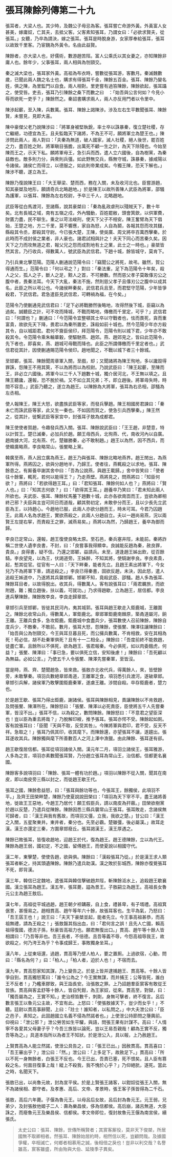# 張耳陳餘列傳第二十九

張耳者，大梁人也。其少時，及魏公子毋忌為客。張耳嘗亡命游外黃。外黃富人女甚美，嫁庸奴，亡其夫，去抵父客。父客素知張耳，乃謂女曰：「必欲求賢夫，從張耳。」女聽，乃卒為請決，嫁之張耳。張耳是時脫身游，女家厚奉給張耳，張耳以故致千里客。乃宦魏為外黃令。名由此益賢。

陳餘者，亦大梁人也，好儒術，數游趙苦陘。富人公乘氏以其女妻之，亦知陳餘非庸人也。餘年少，父事張耳，兩人相與為刎頸交。

秦之滅大梁也，張耳家外黃。高祖為布衣時，嘗數從張耳游，客數月。秦滅魏數歲，已聞此兩人魏之名士也，購求有得張耳千金，陳餘五百金。張耳、陳餘乃變名姓，俱之陳，為里監門以自食。兩人相對。里吏嘗有過笞陳餘，陳餘欲起，張耳躡之，使受笞。吏去，張耳乃引陳餘之桑下而數之曰　：「始吾與公言何如？今見小辱而欲死一吏乎？」陳餘然之。秦詔書購求兩人，兩人亦反用門者以令里中。

陳涉起蘄，至入陳，兵數萬。張耳、陳餘上謁陳涉。涉及左右生平數聞張耳、陳餘賢，未嘗見，見即大喜。

陳中豪傑父老乃說陳涉曰：「將軍身被堅執銳，率士卒以誅暴秦，復立楚社稷，存亡繼絕，功德宜為王。且夫監臨天下諸將，不為王不可，願將軍立為楚王也。」陳涉問此兩人，兩人對曰：「夫秦為無道，破人國家，滅人社稷，絕人後世，罷百姓之力，盡百姓之財。將軍瞋目張膽，出萬死不顧一生之計，為天下除殘也。今始至陳而王之，示天下私。願將軍毋王，急引兵而西，遣人立六國後，自為樹黨，為秦益敵也。敵多則力分，與衆則兵彊。如此野無交兵，縣無守城，誅暴秦，據咸陽以令諸侯。諸侯亡而得立，以德服之，如此則帝業成矣。今獨王陳，恐天下解也。」陳涉不聽，遂立為王。

陳餘乃復說陳王曰：「大王舉梁、楚而西，務在入關，未及收河北也。臣嘗游趙，知其豪桀及地形，願請奇兵北略趙地。」於是陳王以故所善陳人武臣為將軍，邵騷為護軍，以張耳、陳餘為左右校尉，予卒三千人，北略趙地。

武臣等從白馬渡河，至諸縣，說其豪桀曰：「秦為亂政虐刑以殘賊天下，數十年矣。北有長城之域，南有五嶺之戍，外內騷動，百姓罷敝，頭會箕歛，以供軍費，財匱力盡，民不聊生。重之以苛法峻刑，使天下父子不相安。陳王奮臂為天下倡始，王楚之地，方二千里，莫不響應，家自為怒，人自為鬬，各報其怨而攻其讎，縣殺其令丞，郡殺其守尉。今已張大楚，王陳，使吳廣、周文將卒百萬西擊秦。於此時而不成封侯之業者，非人豪也。諸君試相與計之！夫天下同心而苦秦久矣。因天下之力而攻無道之君，報父兄之怨而成割地有土之業，此士之一時也。」豪桀皆然其言。乃行收兵，得數萬人，號武臣為武信君。下趙十城，餘皆城守，莫肯下。

乃引兵東北擊范陽。范陽人蒯通說范陽令曰：「竊聞公之將死，故弔。雖然，賀公得通而生。」范陽令曰：「何以弔之？」對曰：「秦法重，足下為范陽令十年矣，殺人之父，孤人之子，斷人之足，黥人之首，不可勝數。然而慈父孝子莫敢倳刃公之腹中者，畏秦法耳。今天下大亂，秦法不施，然則慈父孝子且倳刃公之腹中以成其名，此臣之所以弔公也。今諸侯畔秦矣，武信君兵且至，而君堅守范陽，少年皆爭殺君，下武信君。君急遣臣見武信君，可轉禍為福，在今矣。」

范陽令乃使蒯通見武信君曰：「足下必將戰勝然後略地，攻得然後下城，臣竊以為過矣。誠聽臣之計，可不攻而降城，不戰而略地，傳檄而千里定，可乎？」武信君曰：「何謂也？」蒯通曰：「今范陽令宜整頓其士卒以守戰者也，怯而畏死，貪而重富貴，故欲先天下降，畏君以為秦所置吏，誅殺如前十城也。然今范陽少年亦方殺其令，自以城距君。君何不齎臣侯印，拜范陽令，范陽令則以城下君，少年亦不敢殺其令。令范陽令乘朱輪華轂，使驅馳燕、趙郊。燕、趙郊見之，皆曰此范陽令，先下者也，即喜矣，燕、趙城可毋戰而降也。此臣之所謂傳檄而千里定者也。」武信君從其計，因使蒯通賜范陽令侯印。趙地聞之，不戰以城下者三十餘城。

至邯鄲，張耳、陳餘聞周章軍入關，至戲，却；又聞諸將為陳王徇地，多以讒毀得罪誅，怨陳王不用其筴，不以為將而以為校尉。乃說武臣曰：「陳王起蘄，至陳而王，非必立六國後。將軍今以三千人下趙數十城，獨介居河北，不王無以填之。且陳王聽讒，還報，恐不脫於禍。又不如立其兄弟；不，即立趙後。將軍毋失時，時間不容息。」武臣乃聽之，遂立為趙王。以陳餘為大將軍，張耳為右丞相，邵騷為左丞相。

使人報陳王，陳王大怒，欲盡族武臣等家，而發兵擊趙。陳王相國房君諫曰：「秦未亡而誅武臣等家，此又生一秦也。不如因而賀之，使急引兵西擊秦。」陳王然之，從其計，徙繫武臣等家宮中，封張耳子敖為成都君。

陳王使使者賀趙，令趣發兵西入關。張耳、陳餘說武臣曰：「王王趙，非楚意，特以計賀王。楚已滅秦，必加兵於趙。願王毋西兵，北徇燕、代，南收河內以自廣。趙南據大河，北有燕、代，楚雖勝秦，必不敢制趙。」趙王以為然，因不西兵，而使韓廣略燕，李良略常山，張黶略上黨。

韓廣至燕，燕人因立廣為燕王。趙王乃與張耳、陳餘北略地燕界。趙王閒出，為燕軍所得。燕將囚之，欲與分趙地半，乃歸王。使者往，燕輒殺之以求地。張耳、陳餘患之。有厮養卒謝其舍中曰：「吾為公說燕，與趙王載歸。」舍中皆笑曰：「使者往十餘輩，輒死，若何以能得王？」乃走燕壁。燕將見之，問燕將曰：「知臣何欲？」燕將曰：「若欲得趙王耳。」曰：「君知張耳、陳餘何如人也？」燕將曰：「賢人也。」曰：「知其志何欲？」曰：「欲得其王耳。」趙養卒乃笑曰：「君未知此兩人所欲也。夫武臣、張耳、陳餘杖馬箠下趙數十城，此亦各欲南靣而王，豈欲為卿相終己邪？夫臣與主豈可同日而道哉，顧其勢初定，未敢參分而王，且以少長先立武臣為王，以持趙心。今趙地已服，此兩人亦欲分趙而王，時未可耳。今君乃囚趙王。此兩人名為求趙王，實欲燕殺之，此兩人分趙自立。夫以一趙尚易燕，況以兩賢王左提右挈，而責殺王之罪，滅燕易矣。」燕將以為然，乃歸趙王，養卒為御而歸。

李良已定常山，還報，趙王復使良略太原。至石邑，秦兵塞井陘，未能前。秦將詐稱二世使人遺李良書，不封，曰：「良嘗事我得顯幸。良誠能反趙為秦，赦良罪，貴良。」良得書，疑不信。乃還之邯鄲，益請兵。未至，道逢趙王姊出飲，從百餘騎。李良望見，以為王，伏謁道旁。王姊醉，不知其將，使騎謝李良。李良素貴，起，慙其從官。從官有一人曰：「天下畔秦，能者先立。且趙王素出將軍下，今女兒乃不為將軍下車，請追殺之。」李良已得秦書，固欲反趙，未決，因此怒，遣人追殺王姊道中，乃遂將其兵襲邯鄲。邯鄲不知，竟殺武臣、邵騷。趙人多為張耳、陳餘耳目者，以故得脫出。收其兵，得數萬人。客有說張耳曰：「兩君羈旅，而欲附趙，難；獨立趙後，扶以義，可就功。」乃求得趙歇，立為趙王，居信都。李良進兵擊陳餘，陳餘敗李良，李良走歸章邯。

章邯引兵至邯鄲，皆徙其民河內，夷其城郭。張耳與趙王歇走入鉅鹿城，王離圍之。陳餘北收常山兵，得數萬人，軍鉅鹿北。章邯軍鉅鹿南棘原，築甬道屬河，餉王離。王離兵食多，急攻鉅鹿。鉅鹿城中食盡兵少，張耳數使人召前陳餘，陳餘自度兵少，不敵秦，不敢前。數月，張耳大怒，怨陳餘，使張黶、陳澤往讓陳餘曰：「始吾與公為刎頸交，今王與耳旦暮且死，而公擁兵數萬，不肯相救，安在其相為死！苟必信，胡不赴秦軍俱死？且有十一二相全。」陳餘曰：「吾度前終不能救趙，徒盡亡軍。且餘所以不俱死，欲為趙王、張君報秦。今必俱死，如以肉委餓虎，何益？」張黶、陳澤曰：「事已急，要以俱死立信，安知後慮！」陳餘曰：「吾死顧以為無益。必如公言。」乃使五千人令張黶、陳澤先嘗秦軍，至皆沒。

當是時，燕、齊、楚聞趙急，皆來救。張敖亦北收代兵，得萬餘人，來，皆壁餘旁，未敢擊秦。項羽兵數絕章邯甬道，王離軍乏食，項羽悉引兵渡河，遂破章邯。章邯引兵解，諸侯軍乃敢擊圍鉅鹿秦軍，遂虜王離。涉間自殺。卒存鉅鹿者，楚力也。

於是趙王歇、張耳乃得出鉅鹿，謝諸侯。張耳與陳餘相見，責讓陳餘以不肯救趙，及問張黶、陳澤所在。陳餘怒曰：「張黶、陳澤以必死責臣，臣使將五千人先嘗秦軍，皆沒不出。」張耳不信，以為殺之，數問陳餘。陳餘怒曰：「不意君之望臣深也！豈以臣為重去將哉？」乃脫解印綬，推予張耳。張耳亦愕不受。陳餘起如厠。客有說張耳曰：「臣聞『天與不取，反受其咎』。今陳將軍與君印，君不受，反天不祥。急取之！」張耳乃佩其印，收其麾下。而陳餘還，亦望張耳不讓，遂趨出。張耳遂收其兵。陳餘獨與麾下所善數百人之河上澤中漁獵。由此陳餘、張耳遂有郤。

趙王歇復居信都。張耳從項羽諸侯入關。漢元年二月，項羽立諸侯王，張耳雅游，人多為之言，項羽亦素數聞張耳賢，乃分趙立張耳為常山王，治信都。信都更名襄國。

陳餘客多說項羽曰：「陳餘、張耳一體有功於趙。」項羽以陳餘不從入關，聞其在南皮，即以南皮旁三縣以封之，而徙趙王歇王代。

張耳之國，陳餘愈益怒，曰：「張耳與餘功等也，今張耳王，餘獨侯，此項羽不平。」及齊王田榮畔楚，陳餘乃使夏說說田榮曰：「項羽為天下宰不平，盡王諸將善地，徙故王王惡地，今趙王乃居代！願王假臣兵，請以南皮為扞蔽。」田榮欲樹黨於趙以反楚，乃遣兵從陳餘。陳餘因悉三縣兵襲常山王張耳。張耳敗走，念諸侯無可歸者，曰：「漢王與我有舊故，而項羽又彊，立我，我欲之楚。」甘公曰：「漢王之入關，五星聚東井。東井者，秦分也。先至必霸。楚雖彊，後必屬漢。」故耳走漢。漢王亦還定三秦，方圍章邯廢丘。張耳謁漢王，漢王厚遇之。

陳餘已敗張耳，皆復收趙地，迎趙王於代，復為趙王。趙王德陳餘，立以為代王。陳餘為趙王弱，國初定，不之國，留傅趙王，而使夏說以相國守代。

漢二年，東擊楚，使使告趙，欲與俱。陳餘曰：「漢殺張耳乃從。」於是漢王求人類張耳者斬之，持其頭遺陳餘。陳餘乃遣兵助漢。漢之敗於彭城西，陳餘亦復覺張耳不死，即背漢。

漢三年，韓信已定魏地，遣張耳與韓信擊破趙井陘，斬陳餘泜水上，追殺趙王歇襄國。漢立張耳為趙王。漢五年，張耳薨，謚為景王。子敖嗣立為趙王。高祖長女魯元公主為趙王敖后。

漢七年，高祖從平城過趙，趙王朝夕袒韝蔽，自上食，禮甚卑，有子壻禮。高祖箕倨詈，甚慢易之。趙相貫高、趙午等年六十餘，故張耳客也。生平為氣，乃怒曰：「吾王孱王也！」說王曰：「夫天下豪桀並起，能者先立。今王事高祖甚恭，而高祖無禮，請為王殺之！」張敖齧其指出血，曰：「君何言之誤！且先人亡國，賴高祖得復國，德流子孫，秋豪皆高祖力也。願君無復出口。」貫高、趙午等十餘人皆相謂曰：「乃吾等非也。吾王長者，不倍德。且吾等義不辱，今怨高祖辱我王，故欲殺之，何乃洿王為乎？令事成歸王，事敗獨身坐耳。」

漢八年，上從東垣還，過趙，貫高等乃壁人柏人，要之置厠。上過欲宿，心動，問曰：「縣名為何？」曰：「柏人。」「柏人者，迫於人也！」不宿而去。

漢九年，貫高怨家知其謀，乃上變告之。於是上皆并逮捕趙王、貫高等。十餘人皆爭自剄，貫高獨怒罵曰：「誰令公為之？今王實無謀，而并捕王；公等皆死，誰白王不反者！」乃轞車膠致，與王詣長安。治張敖之罪。上乃詔趙羣臣賔客有敢從王皆族。貫高與客孟舒等十餘人，皆自髠鉗，為王家奴，從來。貫高至，對獄，曰：「獨吾屬為之，王實不知。」吏治榜笞數千，刺剟，身無可擊者，終不復言。呂后數言張王以魯元公主故，不宜有此。上怒曰：「使張敖據天下，豈少而女乎！」不聽。廷尉以貫高事辭聞，上曰：「壯士！誰知者，以私問之。」中大夫泄公曰：「臣之邑子，素知之。此固趙國立名義不侵為然諾者也。」上使泄公持節問之箯輿前。仰視曰：「泄公邪？」泄公勞苦如生平驩，與語，問張王果有計謀不。高曰：「人情寧不各愛其父母妻子乎？今吾三族皆以論死，豈以王易吾親哉！顧為王實不反，獨吾等為之。」具道本指所以為者王不知狀。於是泄公入，具以報，上乃赦趙王。

上賢貫高為人能立然諾，使泄公具告之，曰：「張王已出。」因赦貫高。貫高喜曰：「吾王審出乎？」泄公曰：「然。」泄公曰：「上多足下，故赦足下。」貫高曰：「所以不死一身無餘者，白張王不反也。今王已出，吾責已塞，死不恨矣。且人臣有篡殺之名，何面目復事上哉！縱上不殺我，我不愧於心乎？」乃仰絕肮，遂死。當此之時，名聞天下。

張敖已出，以尚魯元故，封為宣平侯。於是上賢張王諸客，以鉗奴從張王入關，無不為諸侯相、郡守者。及孝惠、高后、文帝、孝景時，張王客子孫皆得為二千石。

張敖，高后六年薨。子偃為魯元王。以母呂后女故，呂后封為魯元王。元王弱，兄弟少，及封張敖他姬子二人：壽為樂昌侯，侈為信都侯。高后崩，諸呂無道，大臣誅之，而廢魯元王及樂昌侯、信都侯。孝文帝即位，復封故魯元王偃為南宮侯，續張氏。



> 太史公曰：張耳、陳餘，世傳所稱賢者；其賔客厮役，莫非天下俊桀，所居國無不取卿相者。然張耳、陳餘始居約時，相然信以死，豈顧問哉。及據國爭權，卒相滅亡，何鄉者相慕用之誠，後相倍之戾也！豈非以利交哉？名譽雖高，賔客雖盛，所由殆與大伯、延陵季子異矣。

